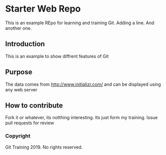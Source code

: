 # Starter Web Repo

This is an example REpo for learning and training Git. Adding a line. And another one.

## Introduction

This is an example to show diffrent features of Git

## Purpose

The data comes from http://www.initializr.com/ and can be displayed using any web server

## How to contribute

Fork it or whatever, its notthing interesting. Its just form my training. Issue pull requests for review

### Copyright

Git Training 2019. No rights reserved.